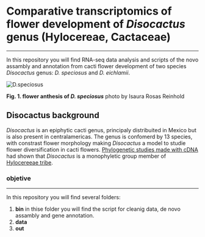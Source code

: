 
# **Comparative transcriptomics of flower development of *Disocactus* genus (Hylocereae, Cactaceae)**
___


In this repository you will find RNA-seq data analysis and scripts of the novo assambly and annotation from cacti flower development of two species *Disocactus* genus: *D. speciosus* and *D. eichlamii*.

![D.speciosus](D.speciosus.JPG)

**Fig. 1. flower anthesis of *D. speciosus*** photo by Isaura Rosas Reinhold



## Disocactus background

*Disocactus* is an epiphytic cacti genus, principaly distribuited in Mexico but is also present in centralamericas. The genus is confomerd by 13 species, with constrast flower morphology making *Disocactus* a model to studie flower diversification in cacti flowers. [Phylogenetic studies made with cDNA](https://bioone.org/journals/willdenowia/volume-46/issue-1/wi.46.46112/Molecular-phylogeny-and-taxonomy-of-the-genus-iDisocactus-i-iCactaceae/10.3372/wi.46.46112.full) had shown that *Disocactus* is a monophyletic group member of [Hylocereeae tribe](https://www.researchgate.net/publication320829990_A_phylogenetic_framework_for_the_Hylocereeae_Cactaceae_and_implications_for_the_circumscription_of_the_genera).


### objetive



---
In this repository you will find several folders:

1. **bin** in thise folder you will find the script for cleanig data, de novo assambly and gene annotation.
2. **data**
3. **out**
